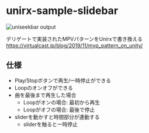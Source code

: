 # unirx-sample-slidebar
![uniseekbar output](https://user-images.githubusercontent.com/43042148/91966802-4e4aa180-ed4d-11ea-987c-2f462ff0ac4d.gif)

デリゲートで実装されたMPVパターンをUnirxで書き換える
https://virtualcast.jp/blog/2019/11/mvp_pattern_on_unity/

## 仕様
- Play/Stopボタンで再生/一時停止ができる
- Loopのオンオフができる
- 曲を最後まで再生した場合
  - Loopがオンの場合: 最初から再生
  - Loopがオフの場合: 最後で停止
- sliderを動かすと時間部分が連動する
  - sliderを触ると一時停止

